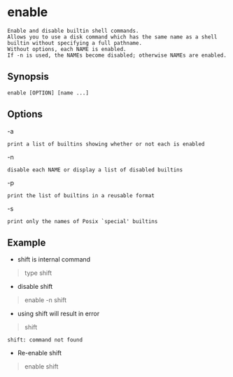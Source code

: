 # enable

    Enable and disable builtin shell commands.
    Allows you to use a disk command which has the same name as a shell builtin without specifying a full pathname.
    Without options, each NAME is enabled.
    If -n is used, the NAMEs become disabled; otherwise NAMEs are enabled.

## Synopsis

`enable [OPTION] [name ...]`

## Options

-a

    print a list of builtins showing whether or not each is enabled
-n

    disable each NAME or display a list of disabled builtins
-p

    print the list of builtins in a reusable format
-s

    print only the names of Posix `special' builtins

## Example

* shift is internal command

> type shift

* disable shift

> enable -n shift

* using shift will result in error

> shift

    shift: command not found

* Re-enable shift

> enable shift
